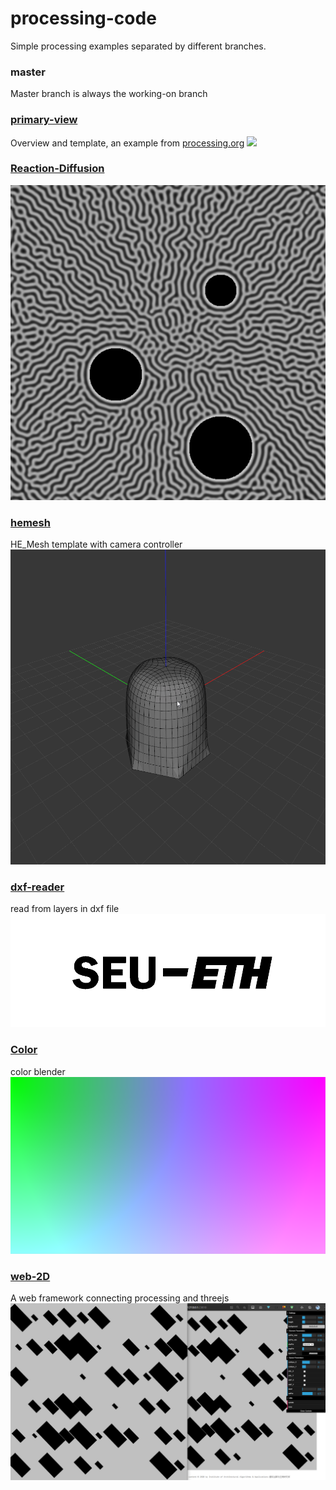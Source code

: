 # processing-code

Simple processing examples separated by different branches.

### master
Master branch is always the working-on branch

### [primary-view](https://github.com/amomorning/processing-code/tree/primary-view)
Overview and template, an example from [processing.org](https://processing.org/examples/mousefunctions.html)
![](https://github.com/amomorning/processing-code/tree/primary-view/fig/HWXu8aTBde.gif)

### [Reaction-Diffusion](https://github.com/amomorning/processing-code/tree/diffusion)
![](https://github.com/amomorning/processing-code/blob/diffusion/fig/SKo2w2KJSda.png)

### [hemesh](https://github.com/amomorning/processing-code/tree/hemesh)
HE_Mesh template with camera controller
![](https://github.com/amomorning/processing-code/blob/hemesh/fig/XhpK4nms4w.gif)

### [dxf-reader](https://github.com/amomorning/processing-code/tree/dxf-reader)
read from layers in dxf file
![](https://github.com/amomorning/processing-code/blob/dxf-reader/fig/seu-eth.png)

### [Color](https://github.com/amomorning/processing-code/tree/color)
color blender
![](https://github.com/amomorning/processing-code/blob/color/fig/color.png)

### [web-2D](https://github.com/amomorning/processing-code/tree/2D-web)
A web framework connecting processing and threejs
![](https://github.com/amomorning/processing-code/blob/2D-web/fig/modulate.png)